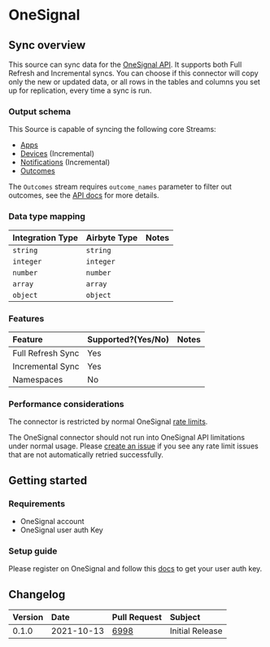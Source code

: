 # OneSignal

## Sync overview

This source can sync data for the [OneSignal API](https://documentation.onesignal.com/reference). It supports both Full Refresh and Incremental syncs. You can choose if this connector will copy only the new or updated data, or all rows in the tables and columns you set up for replication, every time a sync is run.

### Output schema

This Source is capable of syncing the following core Streams:

* [Apps](https://documentation.onesignal.com/reference/view-apps-apps)
* [Devices](https://documentation.onesignal.com/reference/view-devices) \(Incremental\)
* [Notifications](https://documentation.onesignal.com/reference/view-notification) \(Incremental\)
* [Outcomes](https://documentation.onesignal.com/reference/view-outcomes)

The `Outcomes` stream requires `outcome_names` parameter to filter out outcomes, see the [API docs](https://documentation.onesignal.com/reference/view-outcomes) for more details.

### Data type mapping

| Integration Type | Airbyte Type | Notes |
| :--- | :--- | :--- |
| `string` | `string` |  |
| `integer` | `integer` |  |
| `number` | `number` |  |
| `array` | `array` |  |
| `object` | `object` |  |

### Features

| Feature | Supported?\(Yes/No\) | Notes |
| :--- | :--- | :--- |
| Full Refresh Sync | Yes |  |
| Incremental Sync | Yes |  |
| Namespaces | No |  |

### Performance considerations

The connector is restricted by normal OneSignal [rate limits](https://documentation.onesignal.com/docs/rate-limits).

The OneSignal connector should not run into OneSignal API limitations under normal usage. Please [create an issue](https://github.com/airbytehq/airbyte/issues) if you see any rate limit issues that are not automatically retried successfully.

## Getting started

### Requirements

* OneSignal account
* OneSignal user auth Key

### Setup guide

Please register on OneSignal and follow this [docs](https://documentation.onesignal.com/docs/accounts-and-keys#user-auth-key) to get your user auth key.

## Changelog

| Version | Date | Pull Request | Subject |
| :--- | :--- | :--- | :--- |
| 0.1.0 | 2021-10-13 | [6998](https://github.com/airbytehq/airbyte/pull/6998) | Initial Release |

